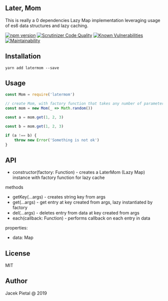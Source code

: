 ## Later, Mom

This is really a 0 dependencies Lazy Map implementation leveraging usage of es6 data structures and lazy caching.

[![npm version](https://badge.fury.io/js/latermom.svg)](https://badge.fury.io/js/latermom) [![Scrutinizer Code Quality](https://scrutinizer-ci.com/g/Prozi/latermom/badges/quality-score.png?b=master)](https://scrutinizer-ci.com/g/Prozi/latermom/?branch=master) [![Known Vulnerabilities](https://snyk.io/test/github/Prozi/latermom/badge.svg?targetFile=package.json)](https://snyk.io/test/github/Prozi/latermom?targetFile=package.json) [![Maintainability](https://api.codeclimate.com/v1/badges/cf7828e55f51edffbe3d/maintainability)](https://codeclimate.com/github/Prozi/latermom/maintainability)

## Installation

`yarn add latermom --save`

## Usage

```javascript
const Mom = require('latermom')

// create Mom, with factory function that takes any number of parameters
const mom = new Mom(_ => Math.random())

const a = mom.get(1, 2, 3)

const b = mom.get(1, 2, 3)

if (a !== b) {
    throw new Error('Something is not ok')
}
```

## API

* constructor(factory: Function) - creates a LaterMom (Lazy Map) instance with factory function for lazy cache

methods

* getKey(...args) - creates string key from args
* get(...args) - get entry at key created from args, lazy instantiated by factory
* del(...args) - deletes entry from data at key created from args
* each(callback: Function) - performs callback on each entry in data

properties:

* data: Map

## License

MIT

## Author

Jacek Pietal @ 2019
